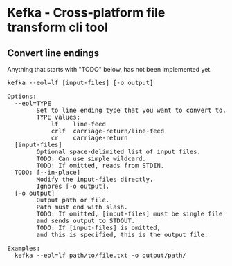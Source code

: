 # Kefka - Cross-platform file transform cli tool

## Convert line endings
Anything that starts with "TODO" below, has not been implemented yet.
<pre>
kefka --eol=lf [input-files] [-o output]

Options:
  --eol=TYPE
        Set to line ending type that you want to convert to.
        TYPE values:
            lf    line-feed
            crlf  carriage-return/line-feed
            cr    carriage-return
  [input-files]
        Optional space-delimited list of input files.
        TODO: Can use simple wildcard.
        TODO: If omitted, reads from STDIN.
  TODO: [--in-place]
        Modify the input-files directly.
        Ignores [-o output].
  [-o output]
        Output path or file.
        Path must end with slash.
        TODO: If omitted, [input-files] must be single file
        and sends output to STDOUT.
        TODO: If [input-files] is omitted,
        and this is specified, this is the output file.

Examples:
  kefka --eol=lf path/to/file.txt -o output/path/
</pre>
